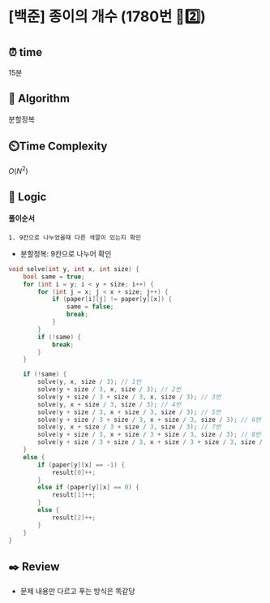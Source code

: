 # [백준] 종이의 개수 (1780번 🩶2️⃣)

## ⏰  **time**

15분

## :pushpin: **Algorithm**

분할정복

## ⏲️**Time Complexity**

$O(N^2)$

## :round_pushpin: **Logic**

#### 풀이순서
```
1. 9칸으로 나누었을때 다른 색깔이 있는지 확인
```

- 분할정복: 9칸으로 나누어 확인 <br/>
```cpp
void solve(int y, int x, int size) {
	bool same = true;
	for (int i = y; i < y + size; i++) {
		for (int j = x; j < x + size; j++) {
			if (paper[i][j] != paper[y][x]) {
				same = false;
				break;
			}
		}
		if (!same) {
			break;
		}
	}

	if (!same) {
		solve(y, x, size / 3); // 1번
		solve(y + size / 3, x, size / 3); // 2번
		solve(y + size / 3 + size / 3, x, size / 3); // 3번
		solve(y, x + size / 3, size / 3); // 4번
		solve(y + size / 3, x + size / 3, size / 3); // 5번
		solve(y + size / 3 + size / 3, x + size / 3, size / 3); // 6번
		solve(y, x + size / 3 + size / 3, size / 3); // 7번
		solve(y + size / 3, x + size / 3 + size / 3, size / 3); // 8번
		solve(y + size / 3 + size / 3, x + size / 3 + size / 3, size / 3); // 9번
	}
	else {
		if (paper[y][x] == -1) {
			result[0]++;
		}
		else if (paper[y][x] == 0) {
			result[1]++;
		}
		else {
			result[2]++;
		}
	}
}
```

## :black_nib: **Review**

- 문제 내용만 다르고 푸는 방식은 똑같당
